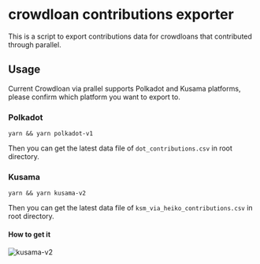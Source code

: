 # crowdloan contributions exporter

This is a script to export contributions data for crowdloans that contributed through parallel.

## Usage

Current Crowdloan via prallel supports Polkadot and Kusama platforms, please confirm which platform you want to export to.

### Polkadot

`yarn && yarn polkadot-v1`

Then you can get the latest data file of `dot_contributions.csv` in root directory.

### Kusama

`yarn && yarn kusama-v2`

Then you can get the latest data file of `ksm_via_heiko_contributions.csv` in root directory.

#### How to get it

![kusama-v2](https://cdn.jsdelivr.net/gh/rjman-ljm/resources@master/assets/1648643525681kusama-v2-exporter.drawio.png)
